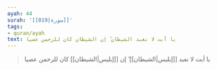 ```yaml
---
ayah: 44
surah: '[[019|سورة]]'
tags:
- quran/ayah
text: يا أبت لا تعبد الشيطان ۖ إن الشيطان كان للرحمن عصيا
---
```

> يا أبت لا تعبد [[إبليس|الشيطان]] ۖ إن [[إبليس|الشيطان]] كان للرحمن عصيا
